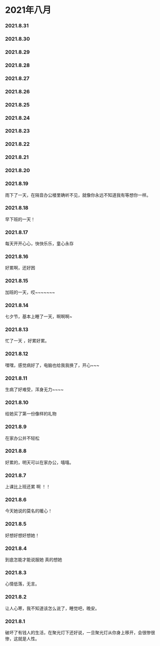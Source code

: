 # 2021年八月
### 2021.8.31
### 2021.8.30
### 2021.8.29
### 2021.8.28
### 2021.8.27
### 2021.8.26
### 2021.8.25
### 2021.8.24
### 2021.8.23
### 2021.8.22
### 2021.8.21
### 2021.8.20
### 2021.8.19
雨下了一天，在隔音办公楼里确听不见，就像你永远不知道我有等想你一样。
### 2021.8.18
早下班的一天！
### 2021.8.17
每天开开心心，快快乐乐，童心永存
### 2021.8.16
好累啊，还好困
### 2021.8.15
加班的一天，哎~~~~~~~
### 2021.8.14
七夕节，基本上睡了一天，啊啊啊~
### 2021.8.13
忙了一天 ，好累好累。
### 2021.8.12
嘿嘿，感觉病好了，电脑也给我我换了，开心~~~
### 2021.8.11
生病了好难受，浑身无力~~~~
### 2021.8.10
给她买了第一份像样的礼物
### 2021.8.9
在家办公并不轻松
### 2021.8.8
好累的，明天可以在家办公，嘻嘻。
### 2021.8.7
上课比上班还累 啊   ！！
### 2021.8.6
今天她说的莫名的暖心！
### 2021.8.5
好想好想好想她！
### 2021.8.4
到底怎能才能说服她 真的想她
### 2021.8.3
心情低落，无言。
### 2021.8.2
让人心寒，我不知道该怎么说了，睡觉吧，晚安。
### 2021.8.1
破坏了有钱人的生活，在聚光灯下还好说，一旦聚光灯从你身上移开，会很惨很惨，这就是人性。
